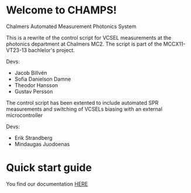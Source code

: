# Welcome to CHAMPS!
Chalmers Automated Measurement Photonics System

This is a rewrite of the control script for VCSEL measurements at the photonics department at Chalmers MC2. 
The script is part of the MCCX11-VT23-13 bachlelor's project.
  
Devs:
- Jacob Billvén
- Sofia Danielson Damne
- Theodor Hansson
- Gustav Persson

The control script has been extented to include automated SPR measurements and switching of VCSELs biasing with
an external microcontroller

Devs:
- Erik Strandberg
- Mindaugas Juodoenas


# Quick start guide
You find our documentation [HERE](docs/introduction.md)